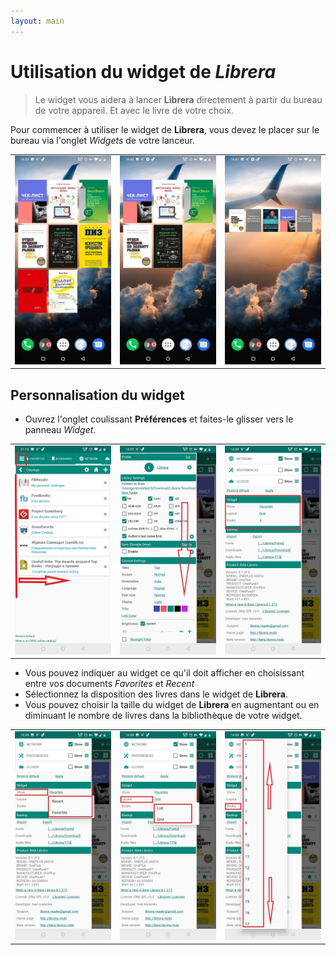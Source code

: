 ```yaml
---
layout: main
---
```


# Utilisation du widget de _Librera_

> Le widget vous aidera à lancer **Librera** directement à partir du bureau de votre appareil. Et avec le livre de votre choix.

Pour commencer à utiliser le widget de **Librera**, vous devez le placer sur le bureau via l'onglet _Widgets_ de votre lanceur.

||||
|-|-|-|
|![](6.jpg)|![](9.jpg)|![](10.jpg)|

## Personnalisation du widget

* Ouvrez l'onglet coulissant **Préférences** et faites-le glisser vers le panneau _Widget_.

||||
|-|-|-|
|![](20.jpg)|![](21.jpg)|![](22.jpg)|

* Vous pouvez indiquer au widget ce qu'il doit afficher en choisissant entre vos documents _Favorites_ et _Recent_
* Sélectionnez la disposition des livres dans le widget de **Librera**.
* Vous pouvez choisir la taille du widget de **Librera** en augmentant ou en diminuant le nombre de livres dans la bibliothèque de votre widget.

||||
|-|-|-|
|![](2.jpg)|![](3.jpg)|![](4.jpg)|
